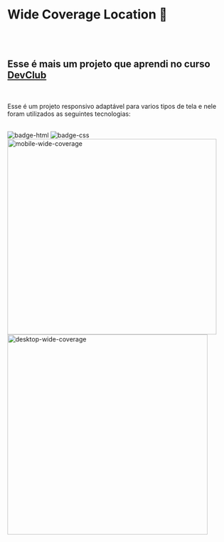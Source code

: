 <h1>Wide Coverage Location 🚗</h1>

<br>
<br>

<h2>Esse é mais um projeto que aprendi no curso <a href="https://rodolfomori.com.br/devclub" target="_blank"/>DevClub</a></h2>
<br>

<p>Esse é um projeto responsivo adaptável para varios tipos de tela  e nele foram utilizados as seguintes tecnologias:</p>
<br>

<img src="https://img.shields.io/badge/HTML5-E34F26?style=for-the-badge&logo=html5&logoColor=white" alt="badge-html"/>
<img src="https://img.shields.io/badge/CSS3-1572B6?style=for-the-badge&logo=css3&logoColor=white" alt="badge-css"/>
<br>

<img src="https://github.com/Lincolnneres/Wide-Coverage-Location-Responsivo/blob/main/assets/Mobile.png.png?raw=true" alt="mobile-wide-coverage" align="left" width= "470px" height="440px" align="left" />
<br>
<img src="https://github.com/Lincolnneres/Wide-Coverage-Location-Responsivo/blob/main/assets/Desktop.png.png?raw=true" alt="desktop-wide-coverage" align="start" widt="480px" height="450"/>
